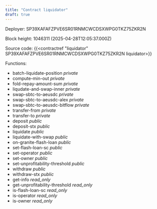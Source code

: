 ```yaml
---
title: "Contract liquidator"
draft: true
---
```

Deployer: SP39XAFAFZPVE6SR01RNMCWCDSXWPG0TKZ75ZKR2N


 



Block height: 1046311 (2025-04-28T12:05:37.000Z)

Source code: {{<contractref "liquidator" SP39XAFAFZPVE6SR01RNMCWCDSXWPG0TKZ75ZKR2N liquidator>}}

Functions:

* batch-liquidate-position _private_
* compute-min-out _private_
* fold-repay-amount-sum _private_
* liqudate-and-swap-inner _private_
* swap-sbtc-to-aeusdc _private_
* swap-sbtc-to-aeusdc-alex _private_
* swap-sbtc-to-aeusdc-bitflow _private_
* transfer-from _private_
* transfer-to _private_
* deposit _public_
* deposit-stx _public_
* liquidate _public_
* liquidate-with-swap _public_
* on-granite-flash-loan _public_
* set-flash-loan-sc _public_
* set-operator _public_
* set-owner _public_
* set-unprofitability-threshold _public_
* withdraw _public_
* withdraw-stx _public_
* get-info _read_only_
* get-unprofitability-threshold _read_only_
* is-flash-loan-sc _read_only_
* is-operator _read_only_
* is-owner _read_only_
